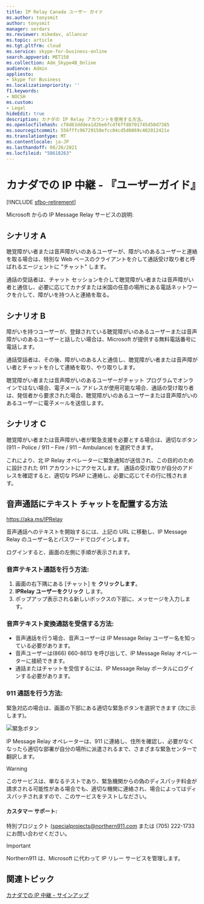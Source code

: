 ```yaml
---
title: IP Relay Canada ユーザー ガイド
ms.author: tonysmit
author: tonysmit
manager: serdars
ms.reviewer: mikedav, allancar
ms.topic: article
ms.tgt.pltfrm: cloud
ms.service: skype-for-business-online
search.appverid: MET150
ms.collection: Adm_Skype4B_Online
audience: Admin
appliesto:
- Skype for Business
ms.localizationpriority: ''
f1.keywords:
- NOCSH
ms.custom:
- Legal
hideEdit: true
description: カナダの IP Relay アカウントを使用する方法。
ms.openlocfilehash: cf8d63dddea1d26e6fcdf6ffd8701745d50d7385
ms.sourcegitcommit: 556fffc96729150efcc04cd5d6069c402012421e
ms.translationtype: MT
ms.contentlocale: ja-JP
ms.lasthandoff: 08/26/2021
ms.locfileid: "58618263"
---
```

# <a name="ip-relay-in-canada---user-guide"></a>カナダでの IP 中継 - 『ユーザーガイド』

[!INCLUDE [sfbo-retirement](../../Hub/includes/sfbo-retirement.md)]

Microsoft からの IP Message Relay サービスの説明:

## <a name="scenario-a"></a>シナリオ A
聴覚障がい者または音声障がいのあるユーザーが、障がいのあるユーザーと連絡を取る場合は、特別な Web ベースのクライアントを介して通話受け取り者と呼ばれるエージェントに "チャット" します。

通話の受話者は、チャット セッションを介して聴覚障がい者または音声障がい者と通信し、必要に応じてカナダまたは米国の任意の場所にある電話ネットワークを介して、障がいを持つ人と連絡を取る。

## <a name="scenario-b"></a>シナリオ B
障がいを持つユーザーが、登録されている聴覚障がいのあるユーザーまたは音声障がいのあるユーザーと話したい場合は、Microsoft が提供する無料電話番号に電話します。

通話受話者は、その後、障がいのある人と通信し、聴覚障がい者または音声障がい者とチャットを介して連絡を取り、やり取りします。

聴覚障がい者または音声障がいのあるユーザーがチャット プログラムでオンラインではない場合、電子メール アドレスが使用可能な場合、通話の受け取り者は、発信者から要求された場合、聴覚障がいのあるユーザーまたは音声障がいのあるユーザーに電子メールを送信します。

## <a name="scenario-c"></a>シナリオ C
聴覚障がい者または音声障がい者が緊急支援を必要とする場合は、適切なボタン (911 – Police / 911 – Fire / 911 – Ambulance) を選択できます。

これにより、北 IP Relay オペレーターに緊急通知が送信され、この目的のために設計された 911 アカウントにアクセスします。 通話の受け取りが自分のアドレスを確認すると、適切な PSAP に連絡し、必要に応じてその行に残されます。

## <a name="how-to-place-a-text-chat-to-voice-call"></a>音声通話にテキスト チャットを配置する方法

https://aka.ms/IPRelay

音声通話へのテキストを開始するには、上記の URL に移動し、IP Message Relay のユーザー名とパスワードでログインします。

ログインすると、画面の左側に手順が表示されます。

### <a name="how-to-make-a-text-to-voice-call"></a>音声テキスト通話を行う方法:
1. 画面の右下隅にある [チャット] を **クリックします**。
2. **IPRelay ユーザーをクリック** します。
3. ポップアップ表示される新しいボックスの下部に、メッセージを入力します。

### <a name="how-to-receive-a-voice-to-text-call"></a>音声テキスト変換通話を受信する方法:
- 音声通話を行う場合、音声ユーザーは IP Message Relay ユーザー名を知っている必要があります。
- 音声ユーザーは(866) 660-8613 を呼び出して、IP Message Relay オペレーターに接続できます。
- 通話またはチャットを受信するには、IP Message Relay ポータルにログインする必要があります。

### <a name="how-to-place-a-911-call"></a>911 通話を行う方法:
緊急対応の場合は、画面の下部にある適切な緊急ボタンを選択できます (次に示します)。

![緊急ボタン](../images/ip-relay-emergency-buttons.png)

IP Message Relay オペレーターは、911 に連絡し、住所を確認し、必要がなくなったら適切な部署が自分の場所に派遣されるまで、さまざまな緊急センターで翻訳します。

> [!WARNING]
> このサービスは、単なるテストであり、緊急機関からの偽のディスパッチ料金が請求される可能性がある場合でも、適切な機関に連絡され、場合によってはディスパッチされますので、このサービスをテストしなださい。

#### <a name="customer-support"></a>カスタマー サポート:
特別プロジェクト [(specialprojects@northern911.com](mailto:specialprojects@northern911.com) または (705) 222-1733 にお問い合わせください。

> [!IMPORTANT]
> Northern911 は、Microsoft に代わって IP リレー サービスを管理します。

## <a name="related-topics"></a>関連トピック

[カナダでの IP 中継 - サインアップ](ip-relay-canada-email-signup.md)






